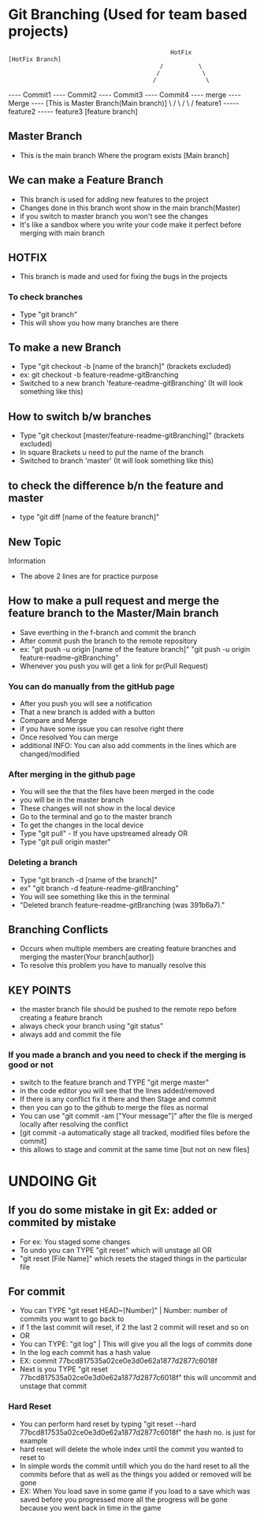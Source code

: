 # Git Branching (Used for team based projects)

                                                  HotFix                           [HotFix Branch] 
                                               /          \  
                                              /            \
                                             /              \
---- Commit1 ---- Commit2 ---- Commit3 ---- Commit4 ---- merge ---- Merge ----    [This is Master Branch(Main branch)]
                                \                                      /
                                 \                                    /
                                  \                                  /
                                 feature1 ----- feature2 ----- feature3                [feature branch]


## Master Branch 
*  This is the main branch Where the program exists [Main branch]

## We can make a Feature Branch
*  This branch is used for adding new features to the project
*  Changes done in this branch wont show in the main branch(Master)
*  if you switch to master branch you won't see the changes
*  It's like a sandbox where you write your code make it perfect before merging with main branch

## HOTFIX
*  This branch is made and used for fixing the bugs in the projects

### To check branches 
*   Type "git branch"
*   This will show you how many branches are there

## To make a new Branch
*  Type "git checkout -b [name of the branch]" (brackets excluded)
*  ex: git checkout -b feature-readme-gitBranching
*  Switched to a new branch 'feature-readme-gitBranching' (It will look something like this)

## How to switch b/w branches
*  Type "git checkout [master/feature-readme-gitBranching]" (brackets excluded)
*  In square Brackets u need to put the name of the branch
*  Switched to branch 'master' (It will look something like this)
 
## to check the difference b/n the feature and master
*  type "git diff [name of the feature branch]"

## New Topic

   Information

* The above 2 lines are for practice purpose

## How to make a pull request and merge the feature branch to the Master/Main branch
*  Save everthing in the f-branch and commit the branch
*  After commit push the branch to the remote repository
*  ex: "git push -u origin [name of the feature branch]"
       "git push -u origin feature-readme-gitBranching"
*  Whenever you push you will get a link for pr(Pull Request)
###  You can do manually from the gitHub page 
*    After you push you will see a notification
*    That a new branch is added with a button 
*    Compare and Merge
*    if you have some issue you can resolve right there
*    Once resolved You can merge
*    additional INFO: You can also add comments in the lines which are changed/modified

### After merging in the github page
*   You will see the that the files have been merged in the code
*   you will be in the master branch
*   These changes will not show in the local device
*   Go to the terminal and go to the master branch
*   To get the changes in the local device
*   Type "git pull" - If you have upstreamed already OR
*   Type "git pull origin master"

### Deleting a branch
*   Type "git branch -d [name of the branch]"
*   ex" "git branch -d feature-readme-gitBranching"
*   You will see something like this in the terminal
*   "Deleted branch feature-readme-gitBranching (was 391b6a7)."

## Branching Conflicts
*  Occurs when multiple members are creating feature branches and merging the master(Your branch[author])
*  To resolve this problem you have to manually resolve this 

## KEY POINTS
* the master branch file should be pushed to the remote repo before creating a feature branch
* always check your branch using "git status" 
* always add and commit the file 


### If you made a branch and you need to check if the merging is good or not 
* switch to the feature branch and TYPE "git merge master"
* in the code editor you will see that the lines added/removed
* If there is any conflict fix it there and then Stage and commit
* then you can go to the github to merge the files as normal
* You can use "git commit -am ["Your message"]" after the file is merged locally after resolving the conflict
* [git commit -a automatically stage all tracked, modified files before the commit]
* this allows to stage and commit at the same time [but not on new files]

# UNDOING Git
## If you do some mistake in git Ex: added or commited by mistake

* For ex: You staged some changes
* To undo you can TYPE "git reset" which will unstage all OR
* "git reset [File Name]" which resets the staged things in the particular file

## For commit
*  You can TYPE "git reset HEAD~[Number]" | Number: number of commits you want to go back to
*  if 1 the last commit will reset, if 2 the last 2 commit will reset and so on
*  OR
*  You can TYPE: "git log" | This will give you all the logs of commits done
*  In the log each commit has a hash value
*  EX: commit 77bcd817535a02ce0e3d0e62a1877d2877c6018f
*  Next is you TYPE "git reset 77bcd817535a02ce0e3d0e62a1877d2877c6018f" this will uncommit and unstage that commit

### Hard Reset 
*   You can perform hard reset by typing "git reset --hard 77bcd817535a02ce0e3d0e62a1877d2877c6018f" the hash no. is just for example
*   hard reset will delete the whole index until the commit you wanted to reset to
*   In simple words the commit untill which you do the hard reset to all the commits before that as well as the things you added or removed will be gone
* EX: When You load save in some game if you load to a save which was saved before you progressed more all the progress will be gone because you went back in time in the game 


